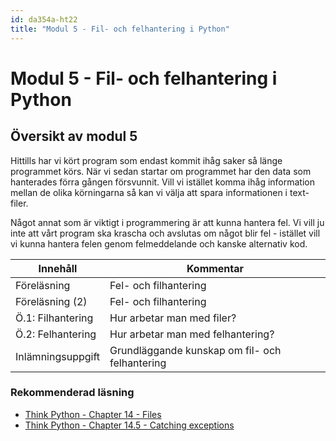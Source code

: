 ```yaml
---
id: da354a-ht22
title: "Modul 5 - Fil- och felhantering i Python"
---
```


# Modul 5 - Fil- och felhantering i Python

## Översikt av modul 5

Hittills har vi kört program som endast kommit ihåg saker så länge programmet körs. När vi sedan startar om programmet har den data som hanterades förra gången försvunnit. Vill vi istället komma ihåg information mellan de olika körningarna så kan vi välja att spara informationen i text-filer.

Något annat som är viktigt i programmering är att kunna hantera fel. Vi vill ju inte att vårt program ska krascha och avslutas om något blir fel - istället vill vi kunna hantera felen genom felmeddelande och kanske alternativ kod.

| Innehåll | Kommentar |
| --- | --- |
| Föreläsning | Fel- och filhantering |
| Föreläsning (2) | Fel- och filhantering |
| Ö.1: Filhantering | Hur arbetar man med filer? |
| Ö.2: Felhantering | Hur arbetar man med felhantering? |
| Inlämningsuppgift | Grundläggande kunskap om fil- och felhantering |

### Rekommenderad läsning

- [Think Python - Chapter 14 - Files](http://greenteapress.com/thinkpython2/html/thinkpython2015.html)
- [Think Python - Chapter 14.5 - Catching exceptions](http://greenteapress.com/thinkpython2/html/thinkpython2015.html#sec169)